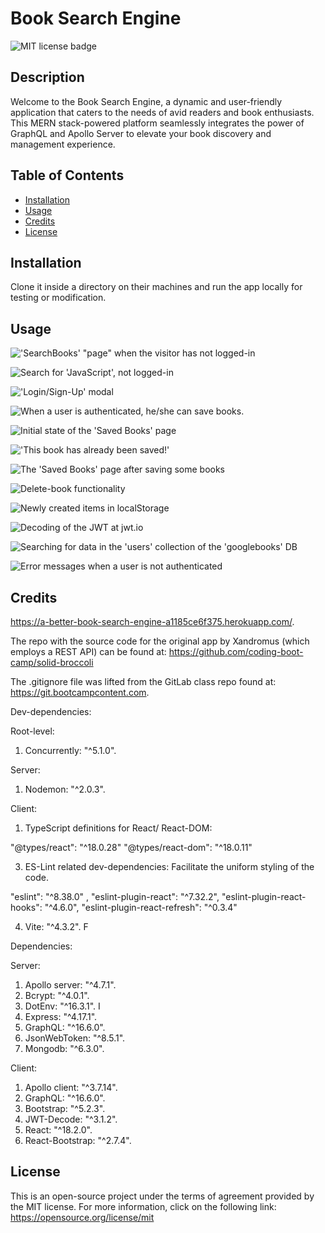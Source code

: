 # Book Search Engine 

![MIT license badge](https://img.shields.io/badge/license-MIT-blue)

## Description

Welcome to the Book Search Engine, a dynamic and user-friendly application that caters to the needs of avid readers and book enthusiasts. This MERN stack-powered platform seamlessly integrates the power of GraphQL and Apollo Server to elevate your book discovery and management experience.

## Table of Contents

- [Installation](#installation)
- [Usage](#usage)
- [Credits](#credits)
- [License](#license)

## Installation

 Clone it inside a directory on their machines and run the app locally for testing or modification.

## Usage

!['SearchBooks' "page" when the visitor has not logged-in](images/bookSearch1.png)


![Search for 'JavaScript', not logged-in](images/bookSearch2.png)

!['Login/Sign-Up' modal](images/bookSearch3.png)


![When a user is authenticated, he/she can save books.](images/bookSearch4.png)


![Initial state of the 'Saved Books' page](images/bookSearch5.png)


!['This book has already been saved!'](images/bookSearch6.png)


![The 'Saved Books' page after saving some books](images/bookSearch7.png)


![Delete-book functionality](images/bookSearch8.png)


![Newly created items in localStorage](images/bookSearch9.png)


![Decoding of the JWT at jwt.io](images/bookSearch10.png)


![Searching for data in the 'users' collection of the 'googlebooks' DB](images/bookSearch11.png)


![Error messages when a user is not authenticated](images/bookSearch12.png)




## Credits

<https://a-better-book-search-engine-a1185ce6f375.herokuapp.com/>.

The repo with the source code for the original app by Xandromus (which employs a REST API) can be found at: <https://github.com/coding-boot-camp/solid-broccoli>

The .gitignore file was lifted from the GitLab class repo found at: <https://git.bootcampcontent.com>.


Dev-dependencies:

Root-level:

1. Concurrently: "^5.1.0". 

Server:

1. Nodemon: "^2.0.3". 

Client:

1. TypeScript definitions for React/ React-DOM:

"@types/react": "^18.0.28" 
"@types/react-dom": "^18.0.11"


3. ES-Lint related dev-dependencies: Facilitate the uniform styling of the code.


"eslint": "^8.38.0" ,
"eslint-plugin-react": "^7.32.2",
"eslint-plugin-react-hooks": "^4.6.0",
"eslint-plugin-react-refresh": "^0.3.4"

4. Vite: "^4.3.2". F

Dependencies:

Server:

1. Apollo server: "^4.7.1". 
2. Bcrypt: "^4.0.1". 
3. DotEnv: "^16.3.1". I
4. Express: "^4.17.1". 
5. GraphQL: "^16.6.0". 
6. JsonWebToken: "^8.5.1". 
7. Mongodb: "^6.3.0". 

Client:

1. Apollo client: "^3.7.14". 
2. GraphQL: "^16.6.0". 
3. Bootstrap: "^5.2.3". 
4. JWT-Decode: "^3.1.2". 
5. React: "^18.2.0". 
6. React-Bootstrap: "^2.7.4". 


## License

This is an open-source project under the terms of agreement provided by the MIT license.
For more information, click on the following link: <https://opensource.org/license/mit>
